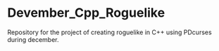 # Devember_Cpp_Roguelike
Repository for the project of creating roguelike in C++ using PDcurses during december.
